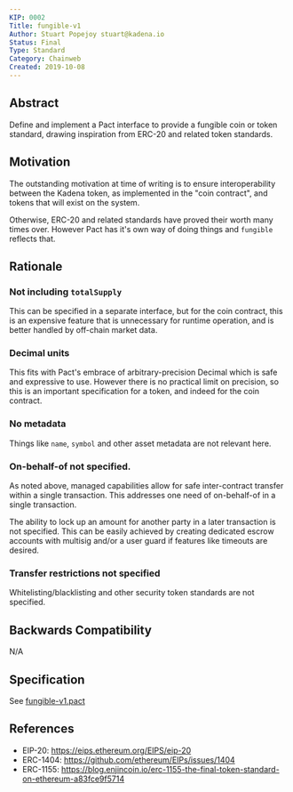```yaml
---
KIP: 0002
Title: fungible-v1
Author: Stuart Popejoy stuart@kadena.io
Status: Final
Type: Standard
Category: Chainweb
Created: 2019-10-08
---
```


## Abstract

Define and implement a Pact interface to provide a fungible coin or token standard, drawing inspiration
from ERC-20 and related token standards.


## Motivation

The outstanding motivation at time of writing is to ensure interoperability between the Kadena token,
as implemented in the "coin contract", and tokens that will exist on the system.

Otherwise, ERC-20 and related standards have proved their worth many times over. However Pact has
it's own way of doing things and `fungible` reflects that.

## Rationale

### Not including `totalSupply`
This can be specified in a separate interface, but for the coin contract, this is an expensive feature
that is unnecessary for runtime operation, and is better handled by off-chain market data.

### Decimal units
This fits with Pact's embrace of arbitrary-precision Decimal which is safe and expressive to use. However
there is no practical limit on precision, so this is an important specification for a token, and indeed
for the coin contract.

### No metadata
Things like `name`, `symbol` and other asset metadata are not relevant here.

### On-behalf-of not specified.
As noted above, managed capabilities allow for safe inter-contract transfer within a single transaction.
This addresses one need of on-behalf-of in a single transaction.

The ability to lock up an amount for another party in a later transaction is not specified.
This can be easily achieved by creating dedicated escrow accounts with multisig and/or a user guard
if features like timeouts are desired.

### Transfer restrictions not specified

Whitelisting/blacklisting and other security token standards are not specified.


## Backwards Compatibility

N/A

## Specification

See [fungible-v1.pact](kip-0002/fungible-v1.pact)

## References
* EIP-20: <https://eips.ethereum.org/EIPS/eip-20>
* ERC-1404: <https://github.com/ethereum/EIPs/issues/1404>
* ERC-1155: <https://blog.enjincoin.io/erc-1155-the-final-token-standard-on-ethereum-a83fce9f5714>
